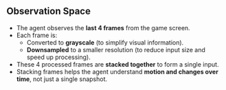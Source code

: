 ## Observation Space

- The agent observes the **last 4 frames** from the game screen.
- Each frame is:
  - Converted to **grayscale** (to simplify visual information).
  - **Downsampled** to a smaller resolution (to reduce input size and speed up processing).
- These 4 processed frames are **stacked together** to form a single input.
- Stacking frames helps the agent understand **motion and changes over time**, not just a single snapshot.
